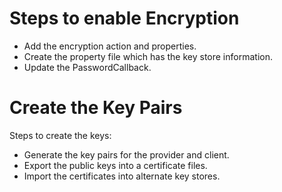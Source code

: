 # Steps to enable Encryption

- Add the encryption action and properties.
- Create the property file which has the key store information.
- Update the PasswordCallback.


# Create the Key Pairs

Steps to create the keys:

- Generate the key pairs for the provider and client.
- Export the public keys into a certificate files.
- Import the certificates into alternate key stores.